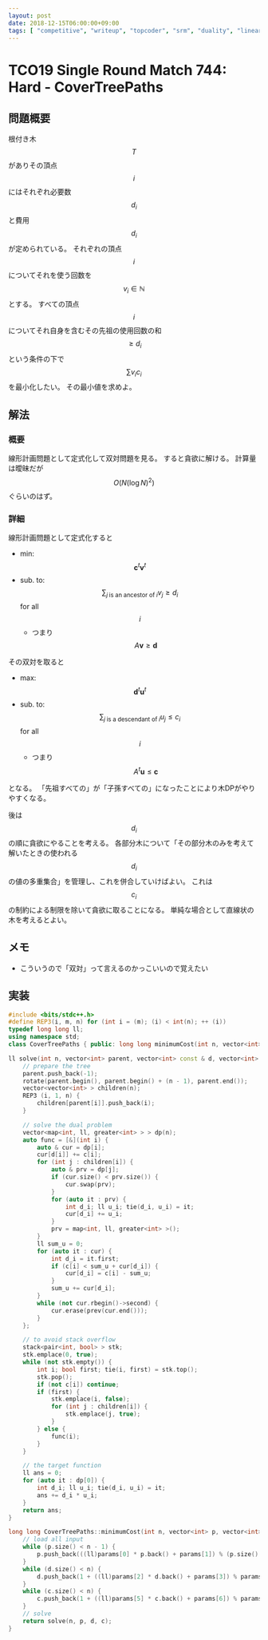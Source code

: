 ```yaml
---
layout: post
date: 2018-12-15T06:00:00+09:00
tags: [ "competitive", "writeup", "topcoder", "srm", "duality", "linear-programming", "graph", "tree" ]
---
```


# TCO19 Single Round Match 744: Hard - CoverTreePaths

## 問題概要

根付き木 $$T$$ がありその頂点 $$i$$ にはそれぞれ必要数 $$d_i$$ と費用 $$d_i$$ が定められている。
それぞれの頂点 $$i$$ についてそれを使う回数を $$v_i \in \mathbb{N}$$ とする。
すべての頂点 $$i$$ についてそれ自身を含むその先祖の使用回数の和 $$\ge d_i$$ という条件の下で $$\sum v_i c_i$$ を最小化したい。
その最小値を求めよ。

## 解法

### 概要

線形計画問題として定式化して双対問題を見る。
すると貪欲に解ける。
計算量は曖昧だが $$O(N (\log N)^2)$$ ぐらいのはず。

### 詳細

線形計画問題として定式化すると

-   min: $$\mathbf{c}^t \mathbf{v}^t$$
-   sub. to: $$\sum _ {j \; \text{is an ancestor of} \; i} v_j \ge d_i$$ for all $$i$$
    -   つまり $$A \mathbf{v} \ge \mathbf{d}$$

その双対を取ると

-   max: $$\mathbf{d}^t \mathbf{u}^t$$
-   sub. to: $$\sum _ {j \; \text{is a descendant of} \; i} u_j \le c_i$$ for all $$i$$
    -   つまり $$A^t \mathbf{u} \le \mathbf{c}$$

となる。
「先祖すべての」が「子孫すべての」になったことにより木DPがやりやすくなる。

後は $$d_i$$ の順に貪欲にやることを考える。
各部分木について「その部分木のみを考えて解いたときの使われる $$d_i$$ の値の多重集合」を管理し、これを併合していけばよい。
これは $$c_i$$ の制約による制限を除いて貪欲に取ることになる。
単純な場合として直線状の木を考えるとよい。

## メモ

-   こういうので「双対」って言えるのかっこいいので覚えたい

## 実装

``` c++
#include <bits/stdc++.h>
#define REP3(i, m, n) for (int i = (m); (i) < int(n); ++ (i))
typedef long long ll;
using namespace std;
class CoverTreePaths { public: long long minimumCost(int n, vector<int> p, vector<int> d, vector<int> c, vector<int> params); };

ll solve(int n, vector<int> parent, vector<int> const & d, vector<int> const & c) {
    // prepare the tree
    parent.push_back(-1);
    rotate(parent.begin(), parent.begin() + (n - 1), parent.end());
    vector<vector<int> > children(n);
    REP3 (i, 1, n) {
        children[parent[i]].push_back(i);
    }

    // solve the dual problem
    vector<map<int, ll, greater<int> > > dp(n);
    auto func = [&](int i) {
        auto & cur = dp[i];
        cur[d[i]] += c[i];
        for (int j : children[i]) {
            auto & prv = dp[j];
            if (cur.size() < prv.size()) {
                cur.swap(prv);
            }
            for (auto it : prv) {
                int d_i; ll u_i; tie(d_i, u_i) = it;
                cur[d_i] += u_i;
            }
            prv = map<int, ll, greater<int> >();
        }
        ll sum_u = 0;
        for (auto it : cur) {
            int d_i = it.first;
            if (c[i] < sum_u + cur[d_i]) {
                cur[d_i] = c[i] - sum_u;
            }
            sum_u += cur[d_i];
        }
        while (not cur.rbegin()->second) {
            cur.erase(prev(cur.end()));
        }
    };

    // to avoid stack overflow
    stack<pair<int, bool> > stk;
    stk.emplace(0, true);
    while (not stk.empty()) {
        int i; bool first; tie(i, first) = stk.top();
        stk.pop();
        if (not c[i]) continue;
        if (first) {
            stk.emplace(i, false);
            for (int j : children[i]) {
                stk.emplace(j, true);
            }
        } else {
            func(i);
        }
    }

    // the target function
    ll ans = 0;
    for (auto it : dp[0]) {
        int d_i; ll u_i; tie(d_i, u_i) = it;
        ans += d_i * u_i;
    }
    return ans;
}

long long CoverTreePaths::minimumCost(int n, vector<int> p, vector<int> d, vector<int> c, vector<int> params) {
    // load all input
    while (p.size() < n - 1) {
        p.push_back(((ll)params[0] * p.back() + params[1]) % (p.size() + 1));
    }
    while (d.size() < n) {
        d.push_back(1 + ((ll)params[2] * d.back() + params[3]) % params[4]);
    }
    while (c.size() < n) {
        c.push_back(1 + ((ll)params[5] * c.back() + params[6]) % params[7]);
    }
    // solve
    return solve(n, p, d, c);
}
```
